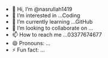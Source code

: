 - 👋 Hi, I’m @nasrullah1419
- 👀 I’m interested in ...Coding
- 🌱 I’m currently learning ...GitHub 
- 💞️ I’m looking to collaborate on ...
- 📫 How to reach me ...03377674677
- 😄 Pronouns: ...
- ⚡ Fun fact: ...

<!---
nasrullah1419/nasrullah1419 is a ✨ special ✨ repository because its `README.md` (this file) appears on your GitHub profile.
You can click the Preview link to take a look at your changes.
--->
